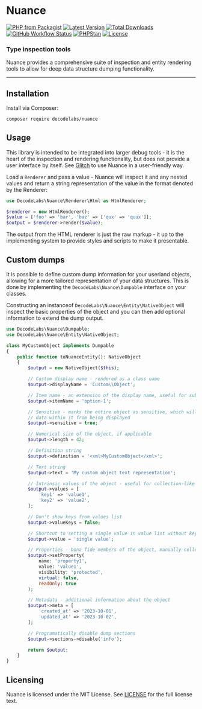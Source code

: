 # Nuance

[![PHP from Packagist](https://img.shields.io/packagist/php-v/decodelabs/nuance?style=flat)](https://packagist.org/packages/decodelabs/nuance)
[![Latest Version](https://img.shields.io/packagist/v/decodelabs/nuance.svg?style=flat)](https://packagist.org/packages/decodelabs/nuance)
[![Total Downloads](https://img.shields.io/packagist/dt/decodelabs/nuance.svg?style=flat)](https://packagist.org/packages/decodelabs/nuance)
[![GitHub Workflow Status](https://img.shields.io/github/actions/workflow/status/decodelabs/nuance/integrate.yml?branch=develop)](https://github.com/decodelabs/nuance/actions/workflows/integrate.yml)
[![PHPStan](https://img.shields.io/badge/PHPStan-enabled-44CC11.svg?longCache=true&style=flat)](https://github.com/phpstan/phpstan)
[![License](https://img.shields.io/packagist/l/decodelabs/nuance?style=flat)](https://packagist.org/packages/decodelabs/nuance)

### Type inspection tools

Nuance provides a comprehensive suite of inspection and entity rendering tools to allow for deep data structure dumping functionality.

---

## Installation

Install via Composer:

```bash
composer require decodelabs/nuance
```

## Usage

This library is intended to be integrated into larger debug tools - it is the heart of the inspection and rendering functionality, but does not provide a user interface by itself. See [Glitch](/decodelabs/glitch) to use Nuance in a user-friendly way.

Load a `Renderer` and pass a value - Nuance will inspect it and any nested values and return a string representation of the value in the format denoted by the Renderer:

```php
use DecodeLabs\Nuance\Renderer\Html as HtmlRenderer;

$renderer = new HtmlRenderer();
$value = ['foo' => 'bar', 'baz' => ['qux' => 'quux']];
$output = $renderer->render($value);
```

The output from the HTML renderer is just the raw markup - it up to the implementing system to provide styles and scripts to make it presentable.

## Custom dumps

It is possible to define custom dump information for your userland objects, allowing for a more tailored representation of your data structures. This is done by implementing the `DecodeLabs\Nuance\Dumpable` interface on your classes.

Constructing an instanceof `DecodeLabs\Nuance\Entity\NativeObject` will inspect the basic properties of the object and you can then add optional information to extend the dump output.

```php
use DecodeLabs\Nuance\Dumpable;
use DecodeLabs\Nuance\Entity\NativeObject;

class MyCustomObject implements Dumpable
{
    public function toNuanceEntity(): NativeObject
    {
        $output = new NativeObject($this);

        // Custom display name - rendered as a class name
        $output->displayName = 'Custom\\Object';

        // Item name - an extension of the display name, useful for sub-types or options
        $output->itemName = 'option-1';

        // Sensitive - marks the entire object as sensitive, which will prevent
        // data within it from being displayed
        $output->sensitive = true;

        // Numerical size of the object, if applicable
        $output->length = 42;

        // Definition string
        $output->definition = '<xml>MyCustomObject</xml>';

        // Text string
        $output->text = 'My custom object text representation';

        // Intrinsic values of the object - useful for collection-like objects
        $output->values = [
            'key1' => 'value1',
            'key2' => 'value2',
        ];

        // Don't show keys from values list
        $output->valueKeys = false;

        // Shortcut to setting a single value in value list without keys
        $output->value = 'single value';

        // Properties - bona fide members of the object, manually collected
        $output->setProperty(
            name: 'property1',
            value: 'value1',
            visibility: 'protected',
            virtual: false,
            readOnly: true
        );

        // Metadata - additional information about the object
        $output->meta = [
            'created_at' => '2023-10-01',
            'updated_at' => '2023-10-02',
        ];

        // Programatically disable dump sections
        $output->sections->disable('info');

        return $output;
    }
}
```


## Licensing

Nuance is licensed under the MIT License. See [LICENSE](./LICENSE) for the full license text.
